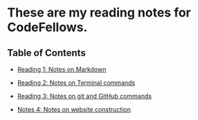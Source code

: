 # These are my reading notes for CodeFellows.

## Table of Contents


- [Reading 1: Notes on Markdown](notes1.md)

- [Reading 2: Notes on Terminal commands](notes2.md)

- [Reading 3: Notes on git and GitHub commands](notes3.md)

- [Notes 4: Notes on website construction](notes4.md)